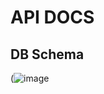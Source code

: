 # API DOCS
## DB Schema
(![image](https://user-images.githubusercontent.com/104703742/196803837-42845708-7882-42b5-9efe-da941311558b.png)

